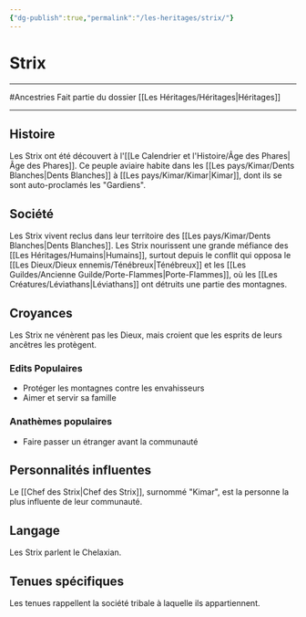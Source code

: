 ```yaml
---
{"dg-publish":true,"permalink":"/les-heritages/strix/"}
---
```


# Strix
---
#Ancestries 
Fait partie du dossier [[Les Héritages/Héritages\|Héritages]]

-------
## Histoire
Les Strix ont été découvert à l'[[Le Calendrier et l'Histoire/Âge des Phares\|Âge des Phares]]. Ce peuple aviaire habite dans les [[Les pays/Kimar/Dents Blanches\|Dents Blanches]] à [[Les pays/Kimar/Kimar\|Kimar]], dont ils se sont auto-proclamés les "Gardiens".
## Société
Les Strix vivent reclus dans leur territoire des [[Les pays/Kimar/Dents Blanches\|Dents Blanches]].
Les Strix nourissent une grande méfiance des [[Les Héritages/Humains\|Humains]], surtout depuis le conflit qui opposa le [[Les Dieux/Dieux ennemis/Ténébreux\|Ténébreux]] et les [[Les Guildes/Ancienne Guilde/Porte-Flammes\|Porte-Flammes]], où les [[Les Créatures/Léviathans\|Léviathans]] ont détruits une partie des montagnes.
## Croyances
Les Strix ne vénèrent pas les Dieux, mais croient que les esprits de leurs ancêtres les protègent.
### Edits Populaires
- Protéger les montagnes contre les envahisseurs
- Aimer et servir sa famille
### Anathèmes populaires
- Faire passer un étranger avant la communauté
## Personnalités influentes
Le [[Chef des Strix\|Chef des Strix]], surnommé "Kimar", est la personne la plus influente de leur communauté.
## Langage
Les Strix parlent le Chelaxian.
## Tenues spécifiques
Les tenues rappellent la société tribale à laquelle ils appartiennent.